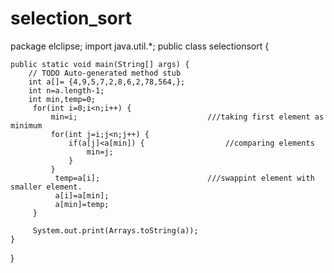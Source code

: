 # selection_sort
package elclipse;
import java.util.*;
public class selectionsort {

	public static void main(String[] args) {
		// TODO Auto-generated method stub
		int a[]= {4,9,5,7,2,8,6,2,78,564,};
		int n=a.length-1;
		int min,temp=0;
		 for(int i=0;i<n;i++) {
			 min=i;                             ///taking first element as minimum
			 for(int j=i;j<n;j++) {
				 if(a[j]<a[min]) {                  //comparing elements
					 min=j;
				 }
			 }
			  temp=a[i];                        ///swappint element with smaller element.
			  a[i]=a[min];
			  a[min]=temp;
		 }
		
		 System.out.print(Arrays.toString(a));
	}

}
